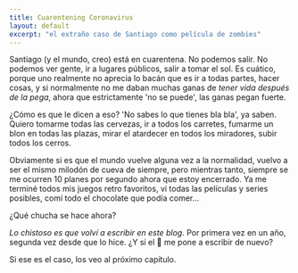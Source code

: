 ```yaml
---
title: Cuarentening Coronavirus
layout: default
excerpt: "el extraño caso de Santiago como película de zombies"
---
```


Santiago (y el mundo, creo) está en cuarentena. No podemos salir. No podemos ver gente, ir a lugares públicos, salir a tomar el sol. Es cuático, porque uno realmente no aprecia lo bacán que es ir a todas partes, hacer cosas, y si normalmente no me daban muchas ganas de _tener vida después de la pega_, ahora que estrictamente 'no se puede', las ganas pegan fuerte.

¿Cómo es que le dicen a eso? 'No sabes lo que tienes bla bla', ya saben. Quiero tomarme todas las cervezas, ir a todos los carretes, fumarme un blon en todas las plazas, mirar el atardecer en todos los miradores, subir todos los cerros.

Obviamente si es que el mundo vuelve alguna vez a la normalidad, vuelvo a ser el mismo milodón de cueva de siempre, pero mientras tanto, siempre se me ocurren 10 planes por segundo ahora que estoy encerrado. Ya me terminé todos mis juegos retro favoritos, vi todas las películas y series posibles, comí todo el chocolate que podía comer...

¿Qué chucha se hace ahora?

*Lo chistoso es que volví a escribir en este blog*. Por primera vez en un año, segunda vez desde que lo hice.
¿Y si el 👑 me pone a escribir de nuevo?

Si ese es el caso,
los veo al próximo capítulo.